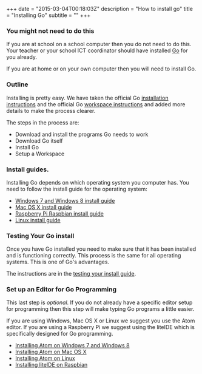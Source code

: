 +++
date = "2015-03-04T00:18:03Z"
description = "How to install go"
title = "Installing Go"
subtitle = ""
+++
### You might not need to do this
If you are at school on a school computer then you do not need to do this.
Your teacher or your school ICT coordinator should have installed [Go](http://golang.org)
for you already.

If you are at home or on your own computer then you will need to install Go.

### Outline

Installing is pretty easy. We have taken the official Go
[installation instructions](http://golang.org/doc/install) and the
official Go [workspace instructions](http://golang.org/doc/code.html) and added
more details to make the process clearer.

The steps in the process are:

* Download and install the programs Go needs to work
* Download Go itself
* Install Go
* Setup a Workspace

### Install guides.

Installing Go depends on which operating system you computer has. You need to
follow the install guide for the operating system:

* [Windows 7 and Windows 8 install guide](/install/windows/)
* [Mac OS X install guide](/install/macosx/)
* [Raspberry Pi Raspbian install guide](/install/raspberry-pi/)
* [Linux install guide](/install/linux/)

### Testing Your Go install

Once you have Go installed you need to make sure that it has been installed
and is functioning correctly. This process is the same for all operating
systems. This is one of Go's advantages.

The instructions are in the [testing your install guide](/install/testing-the-install/).

### Set up an Editor for Go Programming<a name="editor-install"></a>

This last step is _optional_. If you do not already have a specific editor setup
for programming then this step will make typing Go programs a little easier.

If you are using Windows, Mac OS X or Linux we suggest you use the Atom editor.
If you are using a Raspberry Pi we suggest using the liteIDE which is specifically
designed for Go programming.

* [Installing Atom on Windows 7 and Windows 8](/install/atom/windows/)
* [Installing Atom on Mac OS X](/install/atom/macosx/)
* [Installing Atom on Linux](/install/atom/linux/)
* [Installing liteIDE on Raspbian](/install/liteide/raspberry-pi/)
